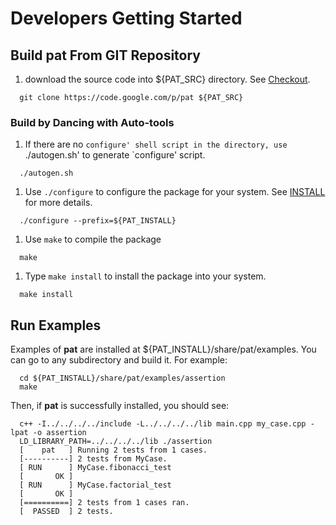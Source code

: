 # Developers Getting Started #
## Build pat From GIT Repository ##
  1. download the source code into ${PAT\_SRC} directory. See [Checkout](http://code.google.com/p/pat/source/checkout).
```
  git clone https://code.google.com/p/pat ${PAT_SRC}
```

### Build by Dancing with Auto-tools ###
  1. If there are no `configure' shell script in the directory, use `./autogen.sh' to generate `configure' script.
```
  ./autogen.sh
```
  1. Use `./configure` to configure the package for your system. See [INSTALL](http://code.google.com/p/pat/source/browse/INSTALL) for more details.
```
  ./configure --prefix=${PAT_INSTALL}
```
  1. Use `make` to compile the package
```
  make
```
  1. Type `make install` to install the package into your system.
```
  make install
```

## Run Examples ##
Examples of **pat** are installed at ${PAT\_INSTALL}/share/pat/examples. You can go to any subdirectory and build it. For example:
```
  cd ${PAT_INSTALL}/share/pat/examples/assertion
  make
```
Then, if **pat** is successfully installed, you should see:
```
  c++ -I../../../../include -L../../../../lib main.cpp my_case.cpp -lpat -o assertion
  LD_LIBRARY_PATH=../../../../lib ./assertion
  [    pat   ] Running 2 tests from 1 cases.
  [----------] 2 tests from MyCase.
  [ RUN      ] MyCase.fibonacci_test
  [       OK ] 
  [ RUN      ] MyCase.factorial_test
  [       OK ] 
  [==========] 2 tests from 1 cases ran.
  [  PASSED  ] 2 tests.
```